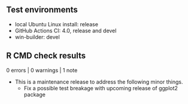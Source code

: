 ## Test environments
* local Ubuntu Linux install: release
* GitHub Actions CI: 4.0, release and devel
* win-builder: devel

## R CMD check results

0 errors | 0 warnings | 1 note

* This is a maintenance release to address the following minor things.
  * Fix a possible test breakage with upcoming release of ggplot2 package
